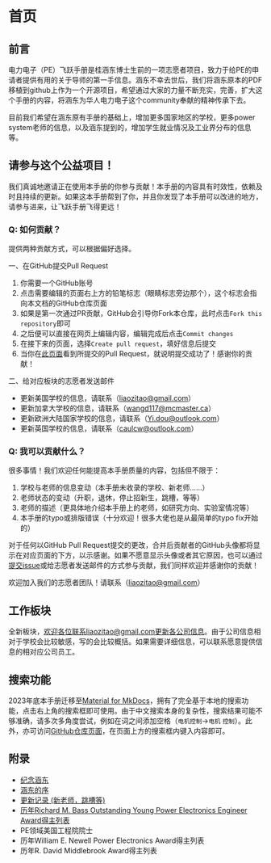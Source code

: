 # 首页

## 前言

电力电子（PE）飞跃手册是桂涵东博士生前的一项志愿者项目，致力于给PE的申请者提供有用的关于导师的第一手信息。涵东不幸去世后，我们将涵东原本的PDF移植到github上作为一个开源项目，希望通过大家的力量不断充实，完善，扩大这个手册的内容，将涵东为华人电力电子这个community奉献的精神传承下去。

目前我们希望在涵东原有手册的基础上，增加更多国家地区的学校，更多power system老师的信息，以及涵东提到的，增加学生就业情况及工业界分布的信息等。

## 请参与这个公益项目！

我们真诚地邀请正在使用本手册的你参与贡献！本手册的内容具有时效性，依赖及时且持续的更新。如果这本手册帮到了你，并且你发现了本手册可以改进的地方，请参与进来，让飞跃手册飞得更远！

### Q: 如何贡献？

提供两种贡献方式，可以根据偏好选择。

一、在GitHub提交Pull Request

1. 你需要一个GitHub账号
2. 点击需要编辑的页面右上方的铅笔标志（眼睛标志旁边那个），这个标志会指向本文档的GitHub仓库页面
3. 如果是第一次通过PR贡献，GitHub会引导你Fork本仓库，此时点击`Fork this repository`即可
4. 之后便可以直接在网页上编辑内容，编辑完成后点击`Commit changes`
5. 在接下来的页面，选择`Create pull request`，填好信息后提交
6. 当你在[此页面](https://github.com/zliao555/zliao555.github.io/pulls)看到所提交的Pull Request，就说明提交成功了！感谢你的贡献！

二、给对应板块的志愿者发送邮件

* 更新美国学校的信息，请联系（liaozitao@gmail.com）
* 更新加拿大学校的信息，请联系（wangd117@mcmaster.ca）
* 更新欧洲大陆国家学校的信息，请联系（Yi.dou@outlook.com）
* 更新英国学校的信息，请联系（caulcw@outlook.com）

### Q: 我可以贡献什么？

很多事情！我们欢迎任何能提高本手册质量的内容，包括但不限于：

1. 学校与老师的信息变动（本手册未收录的学校、新老师......）
2. 老师状态的变动（升职，退休，停止招新生，跳槽，等等）
3. 老师的描述（更具体地介绍本手册上的老师，如研究方向、实验室情况等）
4. 本手册的typo或排版错误（十分欢迎！很多大佬也是从最简单的typo fix开始的）

对于任何以GitHub Pull Request提交的更改，合并后贡献者的GitHub头像都将显示在对应页面的下方，以示感谢。如果不愿意显示头像或者其它原因，也可以通过[提交issue](https://github.com/zliao555/zliao555.github.io/issues/new)或给志愿者发送邮件的方式参与贡献，我们同样欢迎并感谢你的贡献！

欢迎加入我们的志愿者团队！请联系（liaozitao@gmail.com）

## 工作板块

全新板块，欢迎各位联系liaozitao@gmail.com更新各公司信息。由于公司信息相对于学校会比较敏感，写的会比较概括。如果需要详细信息，可以联系愿意提供信息的相对应公司员工。

## 搜索功能

2023年底本手册迁移至[Material for MkDocs](https://squidfunk.github.io/mkdocs-material/)，拥有了完全基于本地的搜索功能，点击右上角的搜索框即可使用。由于中文搜索本身的复杂性，搜索结果可能不够准确，请多次多角度尝试，例如在词之间添加空格（`电机控制`->`电机` `控制`）。此外，亦可访问[GitHub仓库页面](https://github.com/search?q=repo%3Azliao555%2Fzliao555.github.io%20飞跃手册&type=code)，在页面上方的搜索框内键入内容即可。

## 附录

* [纪念涵东](https://handonggui.github.io/)
* [涵东的序](/附录/handong_intro)
* [更新记录 (新老师，跳槽等)](/附录/updates)
* [历年Richard M. Bass Outstanding Young Power Electronics Engineer Award得主列表](/附录/richardbass)
* PE领域美国工程院院士 
* 历年William E. Newell Power Electronics Award得主列表 
* 历年R. David Middlebrook Award得主列表 
 
